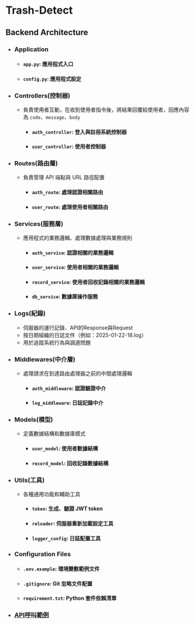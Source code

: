 # Trash-Detect

## Backend Architecture

+ ### Application
    - #### `app.py`: 應用程式入口
    - #### `config.py`: 應用程式設定
    
+ ### Controllers(控制器)
    - 負責使用者互動，在收到使用者指令後，將結果回覆給使用者，回應內容為 `code`、`message`、`body`
        * #### `auth_controller`: 登入與註冊系統控制器
        * #### `user_controller`: 使用者控制器

+ ### Routes(路由層)
    - 負責管理 API 端點與 URL 路徑配置
        * #### `auth_route`: 處理認證相關路由
        * #### `user_route`: 處理使用者相關路由

+ ### Services(服務層)
    - 應用程式的業務邏輯、處理數據處理與業務規則
        * #### `auth_service`: 認證相關的業務邏輯
        * #### `user_service`: 使用者相關的業務邏輯
        * #### `record_service`: 使用者回收記錄相關的業務邏輯
        * #### `db_service`: 數據庫操作服務

+ ### Logs(紀錄)
    - 伺服器的運行記錄、API的Response與Request
    - 按日期組織的日誌文件（例如：2025-01-22-18.log）
    - 用於追蹤系統行為與調適問題

+ ### Middlewares(中介層)
    - 處理請求在到達路由處理器之前的中間處理邏輯
        * #### `auth_middleware`: 認證驗證中介
        * #### `log_middleware`: 日誌記錄中介

+ ### Models(模型)
    - 定義數據結構和數據庫模式
        * #### `user_model`: 使用者數據結構
        * #### `record_model`: 回收記錄數據結構

+ ### Utils(工具)
    - 各種通用功能和輔助工具
        * #### `token`: 生成、驗證 JWT token
        * #### `reloader`: 伺服器重新加載設定工具
        * #### `logger_config`: 日誌配置工具

+ ### Configuration Files
    - #### `.env.example`: 環境變數範例文件
    - #### `.gitignore`: Git 忽略文件配置
    - #### `requirement.txt`: Python 套件依賴清單

+ ### [API呼叫範例](https://github.com/kevin083177/Trash-Detect/blob/main/API.md)